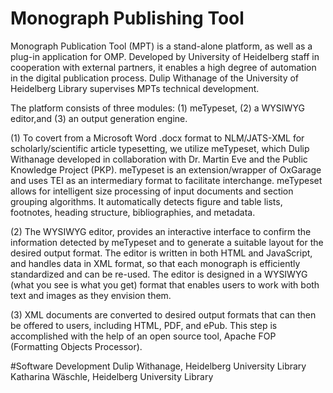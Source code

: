 # Monograph Publishing Tool

Monograph Publication Tool (MPT) is a stand-alone platform, as well as a plug-in application for OMP. Developed by University of Heidelberg staff in cooperation with external partners, it enables a high degree of automation in the digital publication process. Dulip Withanage of the University of Heidelberg Library supervises MPTs technical development.

The platform consists of three modules: (1) meTypeset, (2) a WYSIWYG editor,and (3) an output generation engine.


(1) To covert from a Microsoft Word .docx format to NLM/JATS-XML for scholarly/scientific article typesetting, we utilize meTypeset, which Dulip Withanage developed in collaboration with Dr. Martin Eve and the Public Knowledge Project (PKP). meTypeset is an extension/wrapper of OxGarage and uses TEI as an intermediary format to facilitate interchange. meTypeset allows for intelligent size processing of input documents and section grouping algorithms. It automatically detects figure and table lists, footnotes, heading structure, bibliographies, and metadata.

 (2)  The WYSIWYG editor, provides an interactive interface to confirm the information detected by meTypeset and to generate a suitable layout for the desired output format. The editor is written in both HTML and JavaScript, and handles data in XML format, so that each monograph is efficiently standardized and can be re-used. The editor is designed in a WYSIWYG (what you see is what you get) format that enables users to work with both text and images as they envision them.

(3) XML documents are converted to desired output formats that can then be offered to users, including HTML, PDF, and ePub. This step is accomplished with the help of an open source tool, Apache FOP (Formatting Objects Processor).

#Software Development
Dulip Withanage,  Heidelberg  University Library
Katharina Wäschle, Heidelberg  University Library 

